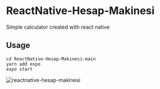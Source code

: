 # ReactNative-Hesap-Makinesi

Simple calculator created with react native

Usage
-------

    cd ReactNative-Hesap-Makinesi-main
    yarn add expo
    expo start
    
   
![reactnative-hesap-makinesi](https://user-images.githubusercontent.com/57464067/95661416-d899d880-0b37-11eb-95c1-b4a99e4c2540.jpg)

